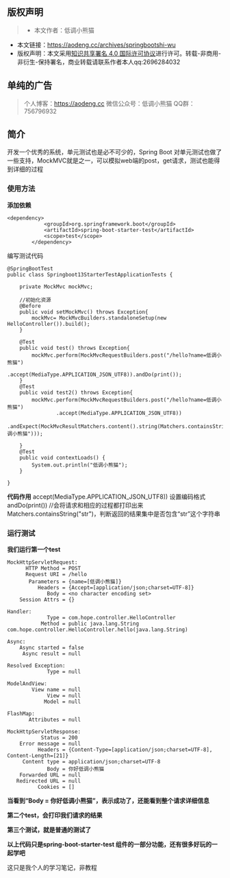 ## 版权声明
>* 本文作者：低调小熊猫
* 本文链接：https://aodeng.cc/archives/springbootshi-wu
* 版权声明：本文采用<a rel="license" href="http://creativecommons.org/licenses/by/4.0/">知识共享署名 4.0 国际许可协议</a>进行许可。转载-非商用-非衍生-保持署名，商业转载请联系作者本人qq:2696284032

## 单纯的广告
>个人博客：https://aodeng.cc
微信公众号：低调小熊猫
QQ群：756796932

## 简介
开发一个优秀的系统，单元测试也是必不可少的，Spring Boot 对单元测试也做了一些支持，MockMVC就是之一，可以模拟web端的post，get请求，测试也能得到详细的过程

### 使用方法
**添加依赖**
```
<dependency>
			<groupId>org.springframework.boot</groupId>
			<artifactId>spring-boot-starter-test</artifactId>
			<scope>test</scope>
		</dependency>
```
编写测试代码
```
@SpringBootTest
public class Springboot13StarterTestApplicationTests {

	private MockMvc mockMvc;
	
	//初始化资源
	@Before
	public void setMockMvc() throws Exception{
		mockMvc= MockMvcBuilders.standaloneSetup(new HelloController()).build();
	}

	@Test
	public void test() throws Exception{
		mockMvc.perform(MockMvcRequestBuilders.post("/hello?name=低调小熊猫")
				.accept(MediaType.APPLICATION_JSON_UTF8)).andDo(print());
	}
	@Test
	public void test2() throws Exception{
		mockMvc.perform(MockMvcRequestBuilders.post("/hello?name=低调小熊猫")
				.accept(MediaType.APPLICATION_JSON_UTF8))
				.andExpect(MockMvcResultMatchers.content().string(Matchers.containsString("低调小熊猫")));

	}
	@Test
	public void contextLoads() {
		System.out.println("低调小熊猫");
	}

}
```
**代码作用**
accept(MediaType.APPLICATION_JSON_UTF8)) 设置编码格式
andDo(print()) //会将请求和相应的过程都打印出来
Matchers.containsString("str")，判断返回的结果集中是否包含“str”这个字符串

### 运行测试
**我们运行第一个test**
```
MockHttpServletRequest:
      HTTP Method = POST
      Request URI = /hello
       Parameters = {name=[低调小熊猫]}
          Headers = {Accept=[application/json;charset=UTF-8]}
             Body = <no character encoding set>
    Session Attrs = {}

Handler:
             Type = com.hope.controller.HelloController
           Method = public java.lang.String com.hope.controller.HelloController.hello(java.lang.String)

Async:
    Async started = false
     Async result = null

Resolved Exception:
             Type = null

ModelAndView:
        View name = null
             View = null
            Model = null

FlashMap:
       Attributes = null

MockHttpServletResponse:
           Status = 200
    Error message = null
          Headers = {Content-Type=[application/json;charset=UTF-8], Content-Length=[21]}
     Content type = application/json;charset=UTF-8
             Body = 你好低调小熊猫
    Forwarded URL = null
   Redirected URL = null
          Cookies = []
```
**当看到“Body = 你好低调小熊猫”，表示成功了，还能看到整个请求详细信息**

**第二个test，会打印我们请求的结果**

**第三个测试，就是普通的测试了**

**以上代码只是spring-boot-starter-test 组件的一部分功能，还有很多好玩的一起学吧**


这只是我个人的学习笔记，非教程


